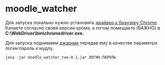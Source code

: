 # moodle_watcher

Для запуска локально нужно установить [драйвер к браузеру Chrome](https://sites.google.com/a/chromium.org/chromedriver/downloads).
Качаете согласно своей версии хрома, а потом помещаете (ВАЖНО) в **C:\WebDriver\bin\chromedriver.exe.**

Для запуска поднимаем [джарник](https://github.com/nayutalienx/moodle_watcher/releases/tag/0.1) передав ему в качестве параметра логин:пароль к мудлу.

```
java -jar moodle_watcher_two-0.1.jar ЛОГИН:ПАРОЛЬ
```


